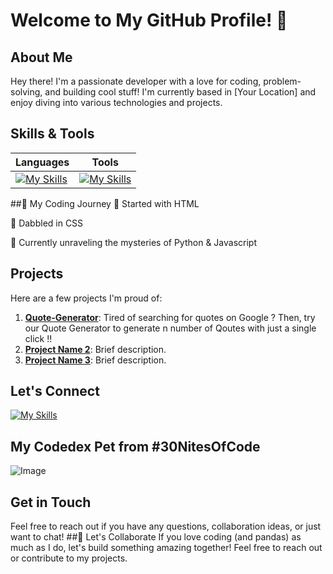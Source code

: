 # Welcome to My GitHub Profile! 👋

## About Me
Hey there! I'm a passionate developer with a love for coding, problem-solving, and building cool stuff! I'm currently based in [Your Location] and enjoy diving into various technologies and projects.

## Skills & Tools
| Languages | Tools   |
|---------|--------|
| [![My Skills](https://skillicons.dev/icons?i=js,html,css,python,bootstrap,linux,md,git,qt)](https://skillicons.dev) | [![My Skills](https://skillicons.dev/icons?i=mint,windows,github,discord,powershell,idea,vscode,stackoverflow,pycharm)](https://skillicons.dev) |

##🐾 My Coding Journey
🐾 Started with HTML

🐾 Dabbled in CSS

🐾 Currently unraveling the mysteries of Python & Javascript


## Projects
Here are a few projects I'm proud of:
1. **[Quote-Generator]([link](https://github.com/Prajwal201011/Quote-Generator))**: Tired of searching for quotes on Google ? Then, try our Quote Generator to generate n number of Qoutes with just a single click !!
2. **[Project Name 2](link)**: Brief description.
3. **[Project Name 3](link)**: Brief description.



## Let's Connect
[![My Skills](https://skillicons.dev/icons?i=twitter)](https://twitter.com/Prajwalvs556640) 

## My Codedex Pet from #30NitesOfCode
![Image](https://github.com/Prajwal201011/Prajwal201011/assets/150644350/ff57627c-f2f5-42f5-833c-f6fa65b07dbb)

## Get in Touch
Feel free to reach out if you have any questions, collaboration ideas, or just want to chat!
##🎋 Let's Collaborate
If you love coding (and pandas) as much as I do, let's build something amazing together! Feel free to reach out or contribute to my projects.


<!---
Prajwal201011/Prajwal201011 is a ✨ special ✨ repository because its `README.md` (this file) appears on your GitHub profile.
You can click the Preview link to take a look at your changes.
--->

